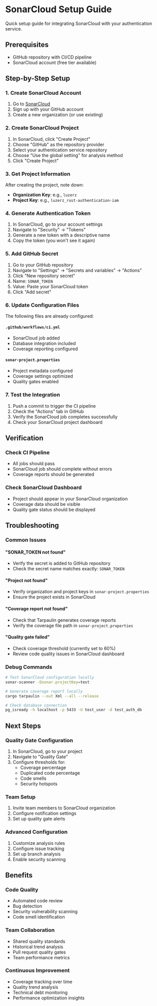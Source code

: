 # SonarCloud Setup Guide

Quick setup guide for integrating SonarCloud with your authentication service.

## Prerequisites

- GitHub repository with CI/CD pipeline
- SonarCloud account (free tier available)

## Step-by-Step Setup

### 1. Create SonarCloud Account

1. Go to [SonarCloud](https://sonarcloud.io)
2. Sign up with your GitHub account
3. Create a new organization (or use existing)

### 2. Create SonarCloud Project

1. In SonarCloud, click "Create Project"
2. Choose "GitHub" as the repository provider
3. Select your authentication service repository
4. Choose "Use the global setting" for analysis method
5. Click "Create Project"

### 3. Get Project Information

After creating the project, note down:
- **Organization Key**: e.g., `luzerz`
- **Project Key**: e.g., `luzerz_rust-authentication-iam`

### 4. Generate Authentication Token

1. In SonarCloud, go to your account settings
2. Navigate to "Security" → "Tokens"
3. Generate a new token with a descriptive name
4. Copy the token (you won't see it again)

### 5. Add GitHub Secret

1. Go to your GitHub repository
2. Navigate to "Settings" → "Secrets and variables" → "Actions"
3. Click "New repository secret"
4. Name: `SONAR_TOKEN`
5. Value: Paste your SonarCloud token
6. Click "Add secret"

### 6. Update Configuration Files

The following files are already configured:

#### `.github/workflows/ci.yml`
- SonarCloud job added
- Database integration included
- Coverage reporting configured

#### `sonar-project.properties`
- Project metadata configured
- Coverage settings optimized
- Quality gates enabled

### 7. Test the Integration

1. Push a commit to trigger the CI pipeline
2. Check the "Actions" tab in GitHub
3. Verify the SonarCloud job completes successfully
4. Check your SonarCloud project dashboard

## Verification

### Check CI Pipeline
- All jobs should pass
- SonarCloud job should complete without errors
- Coverage reports should be generated

### Check SonarCloud Dashboard
- Project should appear in your SonarCloud organization
- Coverage data should be visible
- Quality gate status should be displayed

## Troubleshooting

### Common Issues

#### "SONAR_TOKEN not found"
- Verify the secret is added to GitHub repository
- Check the secret name matches exactly: `SONAR_TOKEN`

#### "Project not found"
- Verify organization and project keys in `sonar-project.properties`
- Ensure the project exists in SonarCloud

#### "Coverage report not found"
- Check that Tarpaulin generates coverage reports
- Verify the coverage file path in `sonar-project.properties`

#### "Quality gate failed"
- Check coverage threshold (currently set to 60%)
- Review code quality issues in SonarCloud dashboard

### Debug Commands

```bash
# Test SonarCloud configuration locally
sonar-scanner -Dsonar.projectKey=test

# Generate coverage report locally
cargo tarpaulin --out Xml --all --release

# Check database connection
pg_isready -h localhost -p 5433 -U test_user -d test_auth_db
```

## Next Steps

### Quality Gate Configuration
1. In SonarCloud, go to your project
2. Navigate to "Quality Gate"
3. Configure thresholds for:
   - Coverage percentage
   - Duplicated code percentage
   - Code smells
   - Security hotspots

### Team Setup
1. Invite team members to SonarCloud organization
2. Configure notification settings
3. Set up quality gate alerts

### Advanced Configuration
1. Customize analysis rules
2. Configure issue tracking
3. Set up branch analysis
4. Enable security scanning

## Benefits

### Code Quality
- Automated code review
- Bug detection
- Security vulnerability scanning
- Code smell identification

### Team Collaboration
- Shared quality standards
- Historical trend analysis
- Pull request quality gates
- Team performance metrics

### Continuous Improvement
- Coverage tracking over time
- Quality trend analysis
- Technical debt monitoring
- Performance optimization insights 